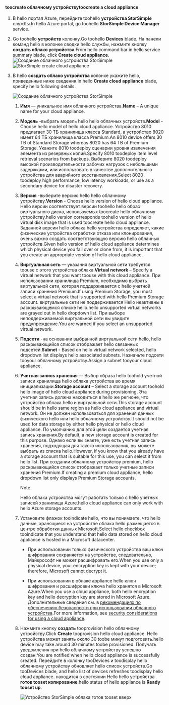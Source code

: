 #### <a name="toocreate-a-cloud-appliance"></a><span data-ttu-id="af0f2-101">toocreate облачному устройству</span><span class="sxs-lookup"><span data-stu-id="af0f2-101">toocreate a cloud appliance</span></span>

1. <span data-ttu-id="af0f2-102">В hello портал Azure, перейдите toohello **устройства StorSimple** службы.</span><span class="sxs-lookup"><span data-stu-id="af0f2-102">In hello Azure portal, go toohello **StorSimple Device Manager** service.</span></span>
2. <span data-ttu-id="af0f2-103">Go toohello **устройств** колонку.</span><span class="sxs-lookup"><span data-stu-id="af0f2-103">Go toohello **Devices** blade.</span></span> <span data-ttu-id="af0f2-104">На панели команд hello в колонке сводки hello службы, нажмите кнопку **создать облако устройства**.</span><span class="sxs-lookup"><span data-stu-id="af0f2-104">From hello command bar in hello service summary blade, click **Create cloud appliance**.</span></span>
    <span data-ttu-id="af0f2-105">![Создание облачного устройства StorSimple](./media/storsimple-8000-create-cloud-appliance-u2/sca-create1.png)</span><span class="sxs-lookup"><span data-stu-id="af0f2-105">![StorSimple create cloud appliance](./media/storsimple-8000-create-cloud-appliance-u2/sca-create1.png)</span></span>
3. <span data-ttu-id="af0f2-106">В hello **создать облако устройства** колонке укажите hello, приведенные ниже сведения.</span><span class="sxs-lookup"><span data-stu-id="af0f2-106">In hello **Create cloud appliance** blade, specify hello following details.</span></span>
   
    ![Создание облачного устройства StorSimple](./media/storsimple-8000-create-cloud-appliance-u2/sca-create2m.png)
   
   1. <span data-ttu-id="af0f2-108">**Имя** — уникальное имя облачного устройства.</span><span class="sxs-lookup"><span data-stu-id="af0f2-108">**Name** – A unique name for your cloud appliance.</span></span>
   2. <span data-ttu-id="af0f2-109">**Модель** -выбрать модель hello hello облачных устройств.</span><span class="sxs-lookup"><span data-stu-id="af0f2-109">**Model** - Choose hello model of hello cloud appliance.</span></span> <span data-ttu-id="af0f2-110">Устройство 8010 предлагает 30 ТБ хранилища класса Standard, а устройство 8020 имеет 64 ТБ хранилища класса Premium.</span><span class="sxs-lookup"><span data-stu-id="af0f2-110">An 8010 device offers 30 TB of Standard Storage whereas 8020 has 64 TB of Premium Storage.</span></span> <span data-ttu-id="af0f2-111">Укажите 8010 toodeploy сценарии уровня извлечения элемента из резервных копий.</span><span class="sxs-lookup"><span data-stu-id="af0f2-111">Specify 8010 toodeploy item level retrieval scenarios from backups.</span></span> <span data-ttu-id="af0f2-112">Выберите 8020 toodeploy высокой производительности рабочих нагрузок с небольшими задержками, или использовать в качестве дополнительного устройства для аварийного восстановления.</span><span class="sxs-lookup"><span data-stu-id="af0f2-112">Select 8020 toodeploy high performance, low latency workloads, or use as a secondary device for disaster recovery.</span></span>
   3. <span data-ttu-id="af0f2-113">**Версия** -выберите версию hello hello облачному устройству.</span><span class="sxs-lookup"><span data-stu-id="af0f2-113">**Version** - Choose hello version of hello cloud appliance.</span></span> <span data-ttu-id="af0f2-114">Hello версии соответствует версии toohello hello образ виртуального диска, используемых toocreate hello облачному устройству.</span><span class="sxs-lookup"><span data-stu-id="af0f2-114">hello version corresponds toohello version of hello virtual disk image that is used toocreate hello cloud appliance.</span></span> <span data-ttu-id="af0f2-115">Заданной версии hello облака hello устройства определяет, какие физические устройства отработки отказа или клонирования, очень важно создать соответствующую версию hello облачных устройств.</span><span class="sxs-lookup"><span data-stu-id="af0f2-115">Given hello version of hello cloud appliance determines which physical device you fail over or clone from, it is important that you create an appropriate version of hello cloud appliance.</span></span>
   4. <span data-ttu-id="af0f2-116">**Виртуальная сеть** — указания виртуальной сети требуется toouse с этого устройства облака.</span><span class="sxs-lookup"><span data-stu-id="af0f2-116">**Virtual network** – Specify a virtual network that you want toouse with this cloud appliance.</span></span> <span data-ttu-id="af0f2-117">При использовании хранилища Premium, необходимо выбрать виртуальной сети, которая поддерживается с hello учетной записи хранения Premium.</span><span class="sxs-lookup"><span data-stu-id="af0f2-117">If using Premium Storage, you must select a virtual network that is supported with hello Premium Storage account.</span></span> <span data-ttu-id="af0f2-118">виртуальные сети не поддерживается Hello неактивны в раскрывающемся списке hello.</span><span class="sxs-lookup"><span data-stu-id="af0f2-118">hello unsupported virtual networks are grayed out in hello dropdown list.</span></span> <span data-ttu-id="af0f2-119">При выборе неподдерживаемой виртуальной сети вы увидите предупреждение.</span><span class="sxs-lookup"><span data-stu-id="af0f2-119">You are warned if you select an unsupported virtual network.</span></span>
   5. <span data-ttu-id="af0f2-120">**Подсети** -на основании выбранной виртуальной сети hello, hello раскрывающийся список отображает hello связанных подсетей.</span><span class="sxs-lookup"><span data-stu-id="af0f2-120">**Subnet** - Based on hello virtual network selected, hello dropdown list displays hello associated subnets.</span></span> <span data-ttu-id="af0f2-121">Назначьте подсети tooyour облачному устройству.</span><span class="sxs-lookup"><span data-stu-id="af0f2-121">Assign a subnet tooyour cloud appliance.</span></span>
   6. <span data-ttu-id="af0f2-122">**Учетная запись хранения** — Выбор образа hello toohold учетной записи хранилища hello облака устройства во время инициализации.</span><span class="sxs-lookup"><span data-stu-id="af0f2-122">**Storage account** – Select a storage account toohold hello image of hello cloud appliance during provisioning.</span></span> <span data-ttu-id="af0f2-123">Эта учетная запись должна находиться в hello же регионе, что устройство облака hello и виртуальной сети.</span><span class="sxs-lookup"><span data-stu-id="af0f2-123">This storage account should be in hello same region as hello cloud appliance and virtual network.</span></span> <span data-ttu-id="af0f2-124">Он не должен использоваться для хранения данных физического hello или hello облачному устройству.</span><span class="sxs-lookup"><span data-stu-id="af0f2-124">It should not be used for data storage by either hello physical or hello cloud appliance.</span></span> <span data-ttu-id="af0f2-125">По умолчанию для этой цели создается учетная запись хранения.</span><span class="sxs-lookup"><span data-stu-id="af0f2-125">By default, a new storage account is created for this purpose.</span></span> <span data-ttu-id="af0f2-126">Однако если вы знаете, уже есть учетная запись хранения, подходящая для такого использования, вы можете выбрать из списка hello.</span><span class="sxs-lookup"><span data-stu-id="af0f2-126">However, if you know that you already have a storage account that is suitable for this use, you can select it from hello list.</span></span> <span data-ttu-id="af0f2-127">При создании облачному устройству premium, hello раскрывающийся список отображает только учетные записи хранения Premium.</span><span class="sxs-lookup"><span data-stu-id="af0f2-127">If creating a premium cloud appliance, hello dropdown list only displays Premium Storage accounts.</span></span>
      
      > [!NOTE]
      > <span data-ttu-id="af0f2-128">Hello облака устройства могут работать только с hello учетных записей хранилища Azure.</span><span class="sxs-lookup"><span data-stu-id="af0f2-128">hello cloud appliance can only work with hello Azure storage accounts.</span></span>
    
   7. <span data-ttu-id="af0f2-129">Установите флажок tooindicate hello, что вы понимаете, что hello данные, хранящиеся на устройстве облака hello размещается в центре обработки данных Microsoft.</span><span class="sxs-lookup"><span data-stu-id="af0f2-129">Select hello checkbox tooindicate that you understand that hello data stored on hello cloud appliance is hosted in a Microsoft datacenter.</span></span>
       * <span data-ttu-id="af0f2-130">При использовании только физического устройства ваш ключ шифрования сохраняется на устройстве, следовательно, Майкрософт не может расшифровать его.</span><span class="sxs-lookup"><span data-stu-id="af0f2-130">When you use only a physical device, your encryption key is kept with your device; therefore, Microsoft cannot decrypt it.</span></span>

       * <span data-ttu-id="af0f2-131">При использовании в облаке appliance hello ключ шифрования и расшифровки ключа hello хранятся в Microsoft Azure.</span><span class="sxs-lookup"><span data-stu-id="af0f2-131">When you use a cloud appliance, both hello encryption key and hello decryption key are stored in Microsoft Azure.</span></span> <span data-ttu-id="af0f2-132">Дополнительные сведения см. в [рекомендациях по обеспечению безопасности при использовании облачного устройства](../articles/storsimple/storsimple-security.md#storsimple-virtual-device-security).</span><span class="sxs-lookup"><span data-stu-id="af0f2-132">For more information, see [security considerations for using a cloud appliance](../articles/storsimple/storsimple-security.md#storsimple-virtual-device-security).</span></span>
   8. <span data-ttu-id="af0f2-133">Нажмите кнопку **создать** tooprovision hello облачному устройству.</span><span class="sxs-lookup"><span data-stu-id="af0f2-133">Click **Create** tooprovision hello cloud appliance.</span></span> <span data-ttu-id="af0f2-134">Hello устройства может занять около 30 toobe минут подготовить.</span><span class="sxs-lookup"><span data-stu-id="af0f2-134">hello device may take around 30 minutes toobe provisioned.</span></span> <span data-ttu-id="af0f2-135">Получать уведомления при hello облачному устройству успешно создан.</span><span class="sxs-lookup"><span data-stu-id="af0f2-135">You are notified when hello cloud appliance is successfully created.</span></span> <span data-ttu-id="af0f2-136">Перейдите в колонку tooDevices и toodisplay hello облачному устройству обновляет hello список устройств.</span><span class="sxs-lookup"><span data-stu-id="af0f2-136">Go tooDevices blade, and hello list of devices refreshes toodisplay hello cloud appliance.</span></span> <span data-ttu-id="af0f2-137">находится в состоянии Hello hello устройства **готов tooset копирование**.</span><span class="sxs-lookup"><span data-stu-id="af0f2-137">hello status of hello appliance is **Ready tooset up**.</span></span>
      
      ![Устройство StorSimple облака готов tooset вверх](./media/storsimple-8000-create-cloud-appliance-u2/sca-create3.png)

